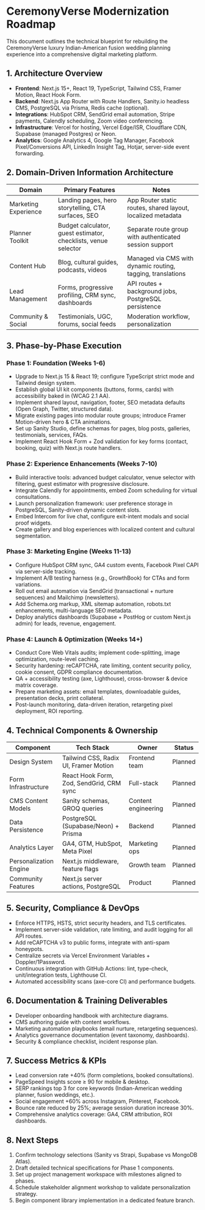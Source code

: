 # CeremonyVerse Modernization Roadmap

This document outlines the technical blueprint for rebuilding the CeremonyVerse luxury Indian-American fusion wedding planning experience into a comprehensive digital marketing platform.

## 1. Architecture Overview

- **Frontend**: Next.js 15+, React 19, TypeScript, Tailwind CSS, Framer Motion, React Hook Form.
- **Backend**: Next.js App Router with Route Handlers, Sanity.io headless CMS, PostgreSQL via Prisma, Redis cache (optional).
- **Integrations**: HubSpot CRM, SendGrid email automation, Stripe payments, Calendly scheduling, Zoom video conferencing.
- **Infrastructure**: Vercel for hosting, Vercel Edge/ISR, Cloudflare CDN, Supabase (managed Postgres) or Neon.
- **Analytics**: Google Analytics 4, Google Tag Manager, Facebook Pixel/Conversions API, LinkedIn Insight Tag, Hotjar, server-side event forwarding.

## 2. Domain-Driven Information Architecture

| Domain | Primary Features | Notes |
| --- | --- | --- |
| Marketing Experience | Landing pages, hero storytelling, CTA surfaces, SEO | App Router static routes, shared layout, localized metadata |
| Planner Toolkit | Budget calculator, guest estimator, checklists, venue selector | Separate route group with authenticated session support |
| Content Hub | Blog, cultural guides, podcasts, videos | Managed via CMS with dynamic routing, tagging, translations |
| Lead Management | Forms, progressive profiling, CRM sync, dashboards | API routes + background jobs, PostgreSQL persistence |
| Community & Social | Testimonials, UGC, forums, social feeds | Moderation workflow, personalization |

## 3. Phase-by-Phase Execution

### Phase 1: Foundation (Weeks 1-6)
- Upgrade to Next.js 15 & React 19; configure TypeScript strict mode and Tailwind design system.
- Establish global UI kit components (buttons, forms, cards) with accessibility baked in (WCAG 2.1 AA).
- Implement shared layout, navigation, footer, SEO metadata defaults (Open Graph, Twitter, structured data).
- Migrate existing pages into modular route groups; introduce Framer Motion-driven hero & CTA animations.
- Set up Sanity Studio, define schemas for pages, blog posts, galleries, testimonials, services, FAQs.
- Implement React Hook Form + Zod validation for key forms (contact, booking, quiz) with Next.js route handlers.

### Phase 2: Experience Enhancements (Weeks 7-10)
- Build interactive tools: advanced budget calculator, venue selector with filtering, guest estimator with progressive disclosure.
- Integrate Calendly for appointments, embed Zoom scheduling for virtual consultations.
- Launch personalization framework: user preference storage in PostgreSQL, Sanity-driven dynamic content slots.
- Embed Intercom for live chat, configure exit-intent modals and social proof widgets.
- Create gallery and blog experiences with localized content and cultural segmentation.

### Phase 3: Marketing Engine (Weeks 11-13)
- Configure HubSpot CRM sync, GA4 custom events, Facebook Pixel CAPI via server-side tracking.
- Implement A/B testing harness (e.g., GrowthBook) for CTAs and form variations.
- Roll out email automation via SendGrid (transactional + nurture sequences) and Mailchimp (newsletters).
- Add Schema.org markup, XML sitemap automation, robots.txt enhancements, multi-language SEO metadata.
- Deploy analytics dashboards (Supabase + PostHog or custom Next.js admin) for leads, revenue, engagement.

### Phase 4: Launch & Optimization (Weeks 14+)
- Conduct Core Web Vitals audits; implement code-splitting, image optimization, route-level caching.
- Security hardening: reCAPTCHA, rate limiting, content security policy, cookie consent, GDPR compliance documentation.
- QA + accessibility testing (axe, Lighthouse), cross-browser & device matrix coverage.
- Prepare marketing assets: email templates, downloadable guides, presentation decks, print collateral.
- Post-launch monitoring, data-driven iteration, retargeting pixel deployment, ROI reporting.

## 4. Technical Components & Ownership

| Component | Tech Stack | Owner | Status |
| --- | --- | --- | --- |
| Design System | Tailwind CSS, Radix UI, Framer Motion | Frontend team | Planned |
| Form Infrastructure | React Hook Form, Zod, SendGrid, CRM sync | Full-stack | Planned |
| CMS Content Models | Sanity schemas, GROQ queries | Content engineering | Planned |
| Data Persistence | PostgreSQL (Supabase/Neon) + Prisma | Backend | Planned |
| Analytics Layer | GA4, GTM, HubSpot, Meta Pixel | Marketing ops | Planned |
| Personalization Engine | Next.js middleware, feature flags | Growth team | Planned |
| Community Features | Next.js server actions, PostgreSQL | Product | Planned |

## 5. Security, Compliance & DevOps

- Enforce HTTPS, HSTS, strict security headers, and TLS certificates.
- Implement server-side validation, rate limiting, and audit logging for all API routes.
- Add reCAPTCHA v3 to public forms, integrate with anti-spam honeypots.
- Centralize secrets via Vercel Environment Variables + Doppler/1Password.
- Continuous integration with GitHub Actions: lint, type-check, unit/integration tests, Lighthouse CI.
- Automated accessibility scans (axe-core CI) and performance budgets.

## 6. Documentation & Training Deliverables

- Developer onboarding handbook with architecture diagrams.
- CMS authoring guide with content workflows.
- Marketing automation playbooks (email nurture, retargeting sequences).
- Analytics governance documentation (event taxonomy, dashboards).
- Security & compliance checklist, incident response plan.

## 7. Success Metrics & KPIs

- Lead conversion rate +40% (form completions, booked consultations).
- PageSpeed Insights score ≥ 90 for mobile & desktop.
- SERP rankings top 3 for core keywords (Indian-American wedding planner, fusion weddings, etc.).
- Social engagement +60% across Instagram, Pinterest, Facebook.
- Bounce rate reduced by 25%; average session duration increase 30%.
- Comprehensive analytics coverage: GA4, CRM attribution, ROI dashboards.

## 8. Next Steps

1. Confirm technology selections (Sanity vs Strapi, Supabase vs MongoDB Atlas).
2. Draft detailed technical specifications for Phase 1 components.
3. Set up project management workspace with milestones aligned to phases.
4. Schedule stakeholder alignment workshop to validate personalization strategy.
5. Begin component library implementation in a dedicated feature branch.

